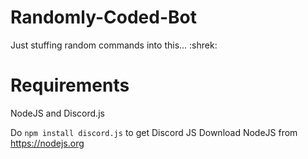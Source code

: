 # Randomly-Coded-Bot

Just stuffing random commands into this... :shrek:

# Requirements

NodeJS and Discord.js

Do `npm install discord.js` to get Discord JS
Download NodeJS from https://nodejs.org